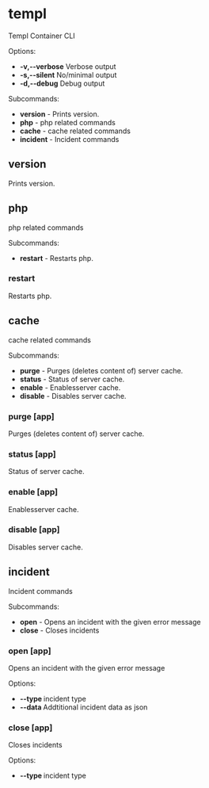 # templ 
Templ Container CLI

Options:
+ **-v,--verbose** Verbose output
+ **-s,--silent** No/minimal output
+ **-d,--debug** Debug output

Subcommands:
+ **version** - Prints version.
+ **php** - php related commands
+ **cache** - cache related commands
+ **incident** - Incident commands

## version 
Prints version.

## php 
php related commands

Subcommands:
+ **restart** - Restarts php.

### restart 
Restarts php.


## cache 
cache related commands

Subcommands:
+ **purge** - Purges (deletes content of) server cache.
+ **status** - Status of server cache.
+ **enable** - Enablesserver cache.
+ **disable** - Disables server cache.

### purge [app]
Purges (deletes content of) server cache.

### status [app]
Status of server cache.

### enable [app]
Enablesserver cache.

### disable [app]
Disables server cache.


## incident 
Incident commands

Subcommands:
+ **open** - Opens an incident with the given error message
+ **close** - Closes incidents

### open <message> [app]
Opens an incident with the given error message

Options:
+ **--type <type>** incident type
+ **--data <json>** Addtitional incident data as json

### close [app]
Closes incidents

Options:
+ **--type <type>** incident type



